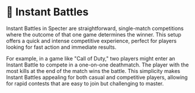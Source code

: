# 🥊 Instant Battles

Instant Battles in Specter are straightforward, single-match competitions where the outcome of that one game determines the winner. This setup offers a quick and intense competitive experience, perfect for players looking for fast action and immediate results.

For example, in a game like "Call of Duty," two players might enter an Instant Battle to compete in a one-on-one deathmatch. The player with the most kills at the end of the match wins the battle. This simplicity makes Instant Battles appealing for both casual and competitive players, allowing for rapid contests that are easy to join but challenging to master.
